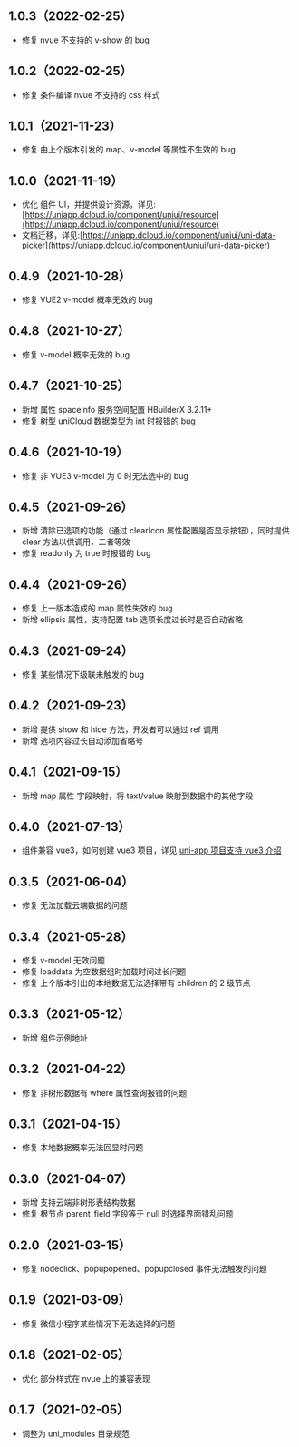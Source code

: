 ## 1.0.3（2022-02-25）

-   修复 nvue 不支持的 v-show 的 bug

## 1.0.2（2022-02-25）

-   修复 条件编译 nvue 不支持的 css 样式

## 1.0.1（2021-11-23）

-   修复 由上个版本引发的 map、v-model 等属性不生效的 bug

## 1.0.0（2021-11-19）

-   优化 组件 UI，并提供设计资源，详见:[https://uniapp.dcloud.io/component/uniui/resource](https://uniapp.dcloud.io/component/uniui/resource)
-   文档迁移，详见:[https://uniapp.dcloud.io/component/uniui/uni-data-picker](https://uniapp.dcloud.io/component/uniui/uni-data-picker)

## 0.4.9（2021-10-28）

-   修复 VUE2 v-model 概率无效的 bug

## 0.4.8（2021-10-27）

-   修复 v-model 概率无效的 bug

## 0.4.7（2021-10-25）

-   新增 属性 spaceInfo 服务空间配置 HBuilderX 3.2.11+
-   修复 树型 uniCloud 数据类型为 int 时报错的 bug

## 0.4.6（2021-10-19）

-   修复 非 VUE3 v-model 为 0 时无法选中的 bug

## 0.4.5（2021-09-26）

-   新增 清除已选项的功能（通过 clearIcon 属性配置是否显示按钮），同时提供 clear 方法以供调用，二者等效
-   修复 readonly 为 true 时报错的 bug

## 0.4.4（2021-09-26）

-   修复 上一版本造成的 map 属性失效的 bug
-   新增 ellipsis 属性，支持配置 tab 选项长度过长时是否自动省略

## 0.4.3（2021-09-24）

-   修复 某些情况下级联未触发的 bug

## 0.4.2（2021-09-23）

-   新增 提供 show 和 hide 方法，开发者可以通过 ref 调用
-   新增 选项内容过长自动添加省略号

## 0.4.1（2021-09-15）

-   新增 map 属性 字段映射，将 text/value 映射到数据中的其他字段

## 0.4.0（2021-07-13）

-   组件兼容 vue3，如何创建 vue3 项目，详见 [uni-app 项目支持 vue3 介绍](https://ask.dcloud.net.cn/article/37834)

## 0.3.5（2021-06-04）

-   修复 无法加载云端数据的问题

## 0.3.4（2021-05-28）

-   修复 v-model 无效问题
-   修复 loaddata 为空数据组时加载时间过长问题
-   修复 上个版本引出的本地数据无法选择带有 children 的 2 级节点

## 0.3.3（2021-05-12）

-   新增 组件示例地址

## 0.3.2（2021-04-22）

-   修复 非树形数据有 where 属性查询报错的问题

## 0.3.1（2021-04-15）

-   修复 本地数据概率无法回显时问题

## 0.3.0（2021-04-07）

-   新增 支持云端非树形表结构数据
-   修复 根节点 parent_field 字段等于 null 时选择界面错乱问题

## 0.2.0（2021-03-15）

-   修复 nodeclick、popupopened、popupclosed 事件无法触发的问题

## 0.1.9（2021-03-09）

-   修复 微信小程序某些情况下无法选择的问题

## 0.1.8（2021-02-05）

-   优化 部分样式在 nvue 上的兼容表现

## 0.1.7（2021-02-05）

-   调整为 uni_modules 目录规范
